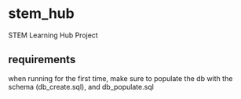 # stem_hub
 STEM Learning Hub Project


 ## requirements

 when running for the first time, make sure to populate the db with the schema (db_create.sql), and db_populate.sql